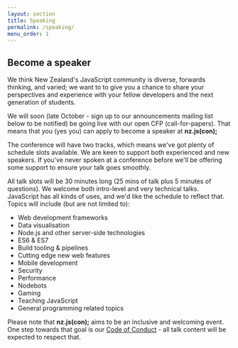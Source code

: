 ```yaml
---
layout: section
title: Speaking
permalink: /speaking/
menu_order: 1
---
```


## Become a speaker

We think New Zealand's JavaScript community is diverse, forwards thinking, and varied; we want to to give you a chance to share your perspectives and experience with your fellow developers and the next generation of students.

We will soon (late October - sign up to our announcements mailing list below to be notified) be going live with our open CFP (call-for-papers). That means that you (yes you) can apply to become a speaker at __nz.js(con);__

<!--break-->
The conference will have two tracks, which means we've got plenty of schedule slots available. We are keen to support both experienced and new speakers. If you've never spoken at a conference before we'll be offering some support to ensure your talk goes smoothly.

All talk slots will be 30 minutes long (25 mins of talk plus 5 minutes of questions). We welcome both intro-level and very technical talks. JavaScript has all kinds of uses, and we'd like the schedule to reflect that. Topics will include (but are not limited to):

* Web development frameworks
* Data visualisation
* Node.js and other server-side technologies
* ES6 & ES7
* Build tooling & pipelines
* Cutting edge new web features
* Mobile development
* Security
* Performance
* Nodebots
* Gaming
* Teaching JavaScript
* General programming related topics

Please note that __nz.js(con);__ aims to be an inclusive and welcoming event. One step towards that goal is our [Code of Conduct](/code-of-conduct/) - all talk content will be expected to respect that.
